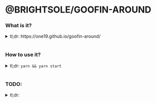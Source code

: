 # @BRIGHTSOLE/GOOFIN-AROUND

### What is it?
<details>
  <summary>
    tl;dr: https://one19.github.io/goofin-around/
  </summary>
  <br />

  I found a gif, and I liked it alot, but one thing bothered me. So I decided to make it in HTML/CSS.

</details>
<br/>

### How to use it?
<details>
  <summary>
    tl;dr: <code>yarn && yarn start</code>
  </summary>
  <br />

  It's ready to roll *right now*

  The crazy huge blob that instantiates and pushes it straight to GH-Pages in a working format:
  ```sh
  yarn && yarn build && git init && git add . && git remote add origin $YOUR_REPO && git commit -m ':sparkles: init commit!' && git push --set-upstream origin master
  ```


  #### Some of the scripts, and what they do

  | Command | Description |
  | :---------------: | :---------------: |
  | `yarn start` | starts a hot reload server running the app |
  | `yarn build` | builds a set of production assets into `./docs` |
  | `yarn test` | runs through the tests |
  | `yarn coverage` | runs through the tests, outputting coverage into `./coverage` |
  | `yarn lint` | lints the project, trying to fix any issues automatically |
  | `yarn storybooks` | starts up a storybook server |


  #### More details:

  `yarn build` doesn't remove the CNAME file that `gh-pages` puts into the docs directory, if you choose to deploy things using the `master/docs` deployment route on GH.

  There's a pre-commit hook that builds production assets on every commit. It might be worthwhile to disable this if you care about your git history being clean. **I really really don't** *however*, so I left it as the default action. `prepush` doesn't push new compiled assets, so you have to run it twice, and that sucks. If you ever want to get moving **fast** leave it in. 
  
  If someday you want to clean all that out and use something *not* **incredibly shoestring** like `precommit` compiling the assets, it's stupendously easy to clean your git history and keep rolling like you were never in the ghetto at all.


</details>
<br/>

### TODO:
<details>
<summary>tl;dr: </TODO></summary>
<br />

  1. <TODO>

</details>
<br/>